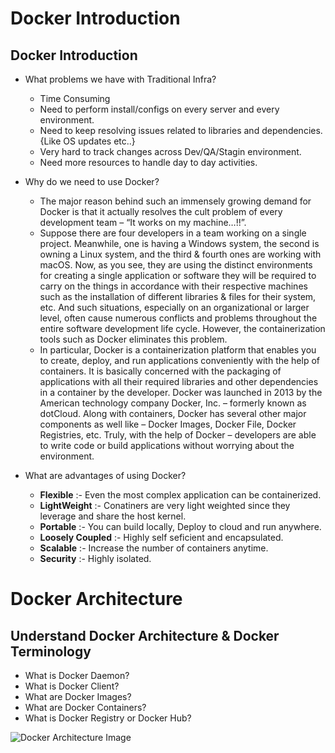 # Docker Introduction

## Docker Introduction
- What problems we have with Traditional Infra?
  - Time Consuming
  - Need to perform install/configs on every server and every environment.
  - Need to keep resolving issues related to libraries and dependencies. {Like OS updates etc..}
  - Very hard to track changes across Dev/QA/Stagin environment.
  - Need more resources to handle day to day activities.

- Why do we need to use Docker?
  - The major reason behind such an immensely growing demand for Docker is that it actually resolves the cult problem of every development team – “It works on my machine…!!”.
  - Suppose there are four developers in a team working on a single project. Meanwhile, one is having a Windows system, the second is owning a Linux system, and the third & fourth ones are working with macOS. Now, as you see, they are using the distinct environments for creating a single application or software they will be required to carry on the things in accordance with their respective machines such as the installation of different libraries & files for their system, etc. And such situations, especially on an organizational or larger level, often cause numerous conflicts and problems throughout the entire software development life cycle. However, the containerization tools such as Docker eliminates this problem.
  - In particular, Docker is a containerization platform that enables you to create, deploy, and run applications conveniently with the help of containers. It is basically concerned with the packaging of applications with all their required libraries and other dependencies in a container by the developer. Docker was launched in 2013 by the American technology company Docker, Inc. – formerly known as dotCloud. Along with containers, Docker has several other major components as well like – Docker Images, Docker File, Docker Registries, etc. Truly, with the help of Docker – developers are able to write code or build applications without worrying about the environment.
  
- What are advantages of using Docker?
  - **Flexible** :- Even the most complex application can be containerized.
  - **LightWeight** :- Conatiners are very light weighted since they leverage and share the host kernel.
  - **Portable** :- You can build locally, Deploy to cloud and run anywhere.
  - **Loosely Coupled** :- Highly self seficient and encapsulated.
  - **Scalable** :- Increase the number of containers anytime.
  - **Security** :- Highly isolated.

# Docker Architecture

## Understand Docker Architecture & Docker Terminology
- What is Docker Daemon? 
- What is Docker Client?
- What are Docker Images?
- What are Docker Containers?
- What is Docker Registry or Docker Hub?

![Docker Architecture Image](https://media.geeksforgeeks.org/wp-content/uploads/20221205115118/Architecture-of-Docker.png)